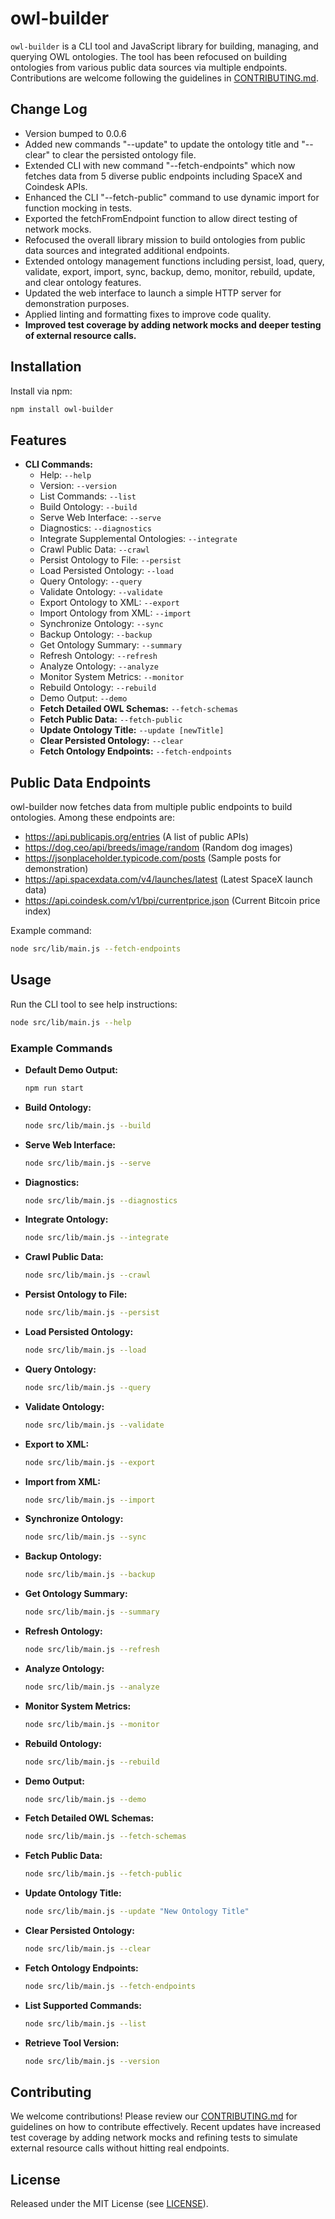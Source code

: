 # owl-builder

`owl-builder` is a CLI tool and JavaScript library for building, managing, and querying OWL ontologies. The tool has been refocused on building ontologies from various public data sources via multiple endpoints. Contributions are welcome following the guidelines in [CONTRIBUTING.md](./CONTRIBUTING.md).

## Change Log
- Version bumped to 0.0.6
- Added new commands "--update" to update the ontology title and "--clear" to clear the persisted ontology file.
- Extended CLI with new command "--fetch-endpoints" which now fetches data from 5 diverse public endpoints including SpaceX and Coindesk APIs.
- Enhanced the CLI "--fetch-public" command to use dynamic import for function mocking in tests.
- Exported the fetchFromEndpoint function to allow direct testing of network mocks.
- Refocused the overall library mission to build ontologies from public data sources and integrated additional endpoints.
- Extended ontology management functions including persist, load, query, validate, export, import, sync, backup, demo, monitor, rebuild, update, and clear ontology features.
- Updated the web interface to launch a simple HTTP server for demonstration purposes.
- Applied linting and formatting fixes to improve code quality.
- **Improved test coverage by adding network mocks and deeper testing of external resource calls.**

## Installation

Install via npm:

```bash
npm install owl-builder
```

## Features

- **CLI Commands:**
  - Help: `--help`
  - Version: `--version`
  - List Commands: `--list`
  - Build Ontology: `--build`
  - Serve Web Interface: `--serve`
  - Diagnostics: `--diagnostics`
  - Integrate Supplemental Ontologies: `--integrate`
  - Crawl Public Data: `--crawl`
  - Persist Ontology to File: `--persist`
  - Load Persisted Ontology: `--load`
  - Query Ontology: `--query`
  - Validate Ontology: `--validate`
  - Export Ontology to XML: `--export`
  - Import Ontology from XML: `--import`
  - Synchronize Ontology: `--sync`
  - Backup Ontology: `--backup`
  - Get Ontology Summary: `--summary`
  - Refresh Ontology: `--refresh`
  - Analyze Ontology: `--analyze`
  - Monitor System Metrics: `--monitor`
  - Rebuild Ontology: `--rebuild`
  - Demo Output: `--demo`
  - **Fetch Detailed OWL Schemas:** `--fetch-schemas`
  - **Fetch Public Data:** `--fetch-public`
  - **Update Ontology Title:** `--update [newTitle]`
  - **Clear Persisted Ontology:** `--clear`
  - **Fetch Ontology Endpoints:** `--fetch-endpoints`

## Public Data Endpoints

owl-builder now fetches data from multiple public endpoints to build ontologies. Among these endpoints are:

- https://api.publicapis.org/entries (A list of public APIs)
- https://dog.ceo/api/breeds/image/random (Random dog images)
- https://jsonplaceholder.typicode.com/posts (Sample posts for demonstration)
- https://api.spacexdata.com/v4/launches/latest (Latest SpaceX launch data)
- https://api.coindesk.com/v1/bpi/currentprice.json (Current Bitcoin price index)

Example command:

```bash
node src/lib/main.js --fetch-endpoints
```

## Usage

Run the CLI tool to see help instructions:

```bash
node src/lib/main.js --help
```

### Example Commands

- **Default Demo Output:**
  ```bash
  npm run start
  ```

- **Build Ontology:**
  ```bash
  node src/lib/main.js --build
  ```

- **Serve Web Interface:**
  ```bash
  node src/lib/main.js --serve
  ```

- **Diagnostics:**
  ```bash
  node src/lib/main.js --diagnostics
  ```

- **Integrate Ontology:**
  ```bash
  node src/lib/main.js --integrate
  ```

- **Crawl Public Data:**
  ```bash
  node src/lib/main.js --crawl
  ```

- **Persist Ontology to File:**
  ```bash
  node src/lib/main.js --persist
  ```

- **Load Persisted Ontology:**
  ```bash
  node src/lib/main.js --load
  ```

- **Query Ontology:**
  ```bash
  node src/lib/main.js --query
  ```

- **Validate Ontology:**
  ```bash
  node src/lib/main.js --validate
  ```

- **Export to XML:**
  ```bash
  node src/lib/main.js --export
  ```

- **Import from XML:**
  ```bash
  node src/lib/main.js --import
  ```

- **Synchronize Ontology:**
  ```bash
  node src/lib/main.js --sync
  ```

- **Backup Ontology:**
  ```bash
  node src/lib/main.js --backup
  ```

- **Get Ontology Summary:**
  ```bash
  node src/lib/main.js --summary
  ```

- **Refresh Ontology:**
  ```bash
  node src/lib/main.js --refresh
  ```

- **Analyze Ontology:**
  ```bash
  node src/lib/main.js --analyze
  ```

- **Monitor System Metrics:**
  ```bash
  node src/lib/main.js --monitor
  ```

- **Rebuild Ontology:**
  ```bash
  node src/lib/main.js --rebuild
  ```

- **Demo Output:**
  ```bash
  node src/lib/main.js --demo
  ```

- **Fetch Detailed OWL Schemas:**
  ```bash
  node src/lib/main.js --fetch-schemas
  ```

- **Fetch Public Data:**
  ```bash
  node src/lib/main.js --fetch-public
  ```

- **Update Ontology Title:**
  ```bash
  node src/lib/main.js --update "New Ontology Title"
  ```

- **Clear Persisted Ontology:**
  ```bash
  node src/lib/main.js --clear
  ```

- **Fetch Ontology Endpoints:**
  ```bash
  node src/lib/main.js --fetch-endpoints
  ```

- **List Supported Commands:**
  ```bash
  node src/lib/main.js --list
  ```

- **Retrieve Tool Version:**
  ```bash
  node src/lib/main.js --version
  ```

## Contributing

We welcome contributions! Please review our [CONTRIBUTING.md](./CONTRIBUTING.md) for guidelines on how to contribute effectively. Recent updates have increased test coverage by adding network mocks and refining tests to simulate external resource calls without hitting real endpoints.

## License

Released under the MIT License (see [LICENSE](./LICENSE)).
